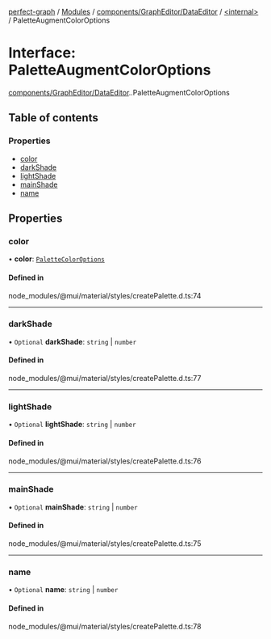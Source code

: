 [perfect-graph](../README.md) / [Modules](../modules.md) / [components/GraphEditor/DataEditor](../modules/components_GraphEditor_DataEditor.md) / [<internal\>](../modules/components_GraphEditor_DataEditor._internal_.md) / PaletteAugmentColorOptions

# Interface: PaletteAugmentColorOptions

[components/GraphEditor/DataEditor](../modules/components_GraphEditor_DataEditor.md).[<internal>](../modules/components_GraphEditor_DataEditor._internal_.md).PaletteAugmentColorOptions

## Table of contents

### Properties

- [color](components_GraphEditor_DataEditor._internal_.PaletteAugmentColorOptions.md#color)
- [darkShade](components_GraphEditor_DataEditor._internal_.PaletteAugmentColorOptions.md#darkshade)
- [lightShade](components_GraphEditor_DataEditor._internal_.PaletteAugmentColorOptions.md#lightshade)
- [mainShade](components_GraphEditor_DataEditor._internal_.PaletteAugmentColorOptions.md#mainshade)
- [name](components_GraphEditor_DataEditor._internal_.PaletteAugmentColorOptions.md#name)

## Properties

### color

• **color**: [`PaletteColorOptions`](../modules/components_GraphEditor_DataEditor._internal_.md#palettecoloroptions)

#### Defined in

node_modules/@mui/material/styles/createPalette.d.ts:74

___

### darkShade

• `Optional` **darkShade**: `string` \| `number`

#### Defined in

node_modules/@mui/material/styles/createPalette.d.ts:77

___

### lightShade

• `Optional` **lightShade**: `string` \| `number`

#### Defined in

node_modules/@mui/material/styles/createPalette.d.ts:76

___

### mainShade

• `Optional` **mainShade**: `string` \| `number`

#### Defined in

node_modules/@mui/material/styles/createPalette.d.ts:75

___

### name

• `Optional` **name**: `string` \| `number`

#### Defined in

node_modules/@mui/material/styles/createPalette.d.ts:78
